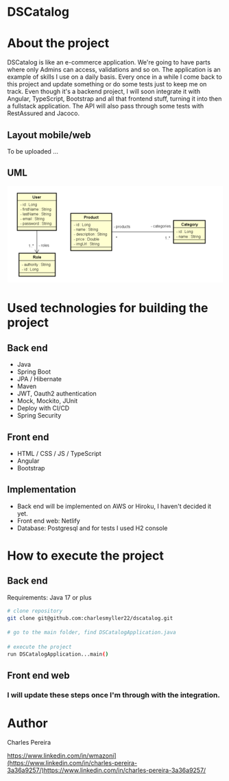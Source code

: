 # DSCatalog

# About the project

DSCatalog is like an e-commerce application. We're going to have parts where only Admins can access, validations and so on. The application is an example of skills I use on a daily basis. 
Every once in a while I come back to this project and update something or do some tests just to keep me on track. 
Even though it's a backend project, I will soon integrate it with Angular, TypeScript, Bootstrap and all that frontend stuff, turning it into then a fullstack application. 
The API will also pass through some tests with RestAssured and Jacoco. 

## Layout mobile/web
To be uploaded ...

## UML 
![UML](https://github.com/charlesmyller22/images-for-my-projects/blob/main/Screenshot%202023-07-09%20at%2021.11.59.png)

# Used technologies for building the project
## Back end
- Java
- Spring Boot
- JPA / Hibernate
- Maven
- JWT, Oauth2 authentication
- Mock, Mockito, JUnit
- Deploy with CI/CD
- Spring Security
## Front end
- HTML / CSS / JS / TypeScript
- Angular
- Bootstrap

## Implementation
- Back end will be implemented on AWS or Hiroku, I haven't decided it yet. 
- Front end web: Netlify
- Database: Postgresql and for tests I used H2 console

# How to execute the project 

## Back end
Requirements: Java 17 or plus

```bash
# clone repository 
git clone git@github.com:charlesmyller22/dscatalog.git

# go to the main folder, find DSCatalogApplication.java

# execute the project
run DSCatalogApplication...main()
```

## Front end web

### I will update these steps once I'm through with the integration.

# Author

Charles Pereira

https://www.linkedin.com/in/wmazoni](https://www.linkedin.com/in/charles-pereira-3a36a9257/)https://www.linkedin.com/in/charles-pereira-3a36a9257/

